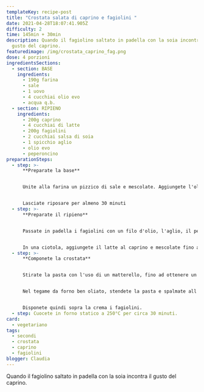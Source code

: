 ```yaml
---
templateKey: recipe-post
title: "Crostata salata di caprino e fagiolini "
date: 2021-04-28T18:07:41.905Z
difficulty: 2
time: 145min + 30min
description: Quando il fagiolino saltato in padella con la soia incontra il
  gusto del caprino.
featuredimage: /img/crostata_caprino_fag.png
dose: 4 porzioni
ingredientsSections:
  - section: BASE
    ingredients:
      - 190g farina
      - sale
      - 1 uovo
      - 4 cucchiai olio evo
      - acqua q.b.
  - section: RIPIENO
    ingredients:
      - 200g caprino
      - 4 cucchiai di latte
      - 200g fagiolini
      - 2 cucchiai salsa di soia
      - 1 spicchio aglio
      - olio evo
      - peperoncino
preparationSteps:
  - step: >-
      **Preparate la base**


      Unite alla farina un pizzico di sale e mescolate. Aggiungete l'olio e l'uovo. Cominciate ad impastare con le mani, aggiungendo l'acqua un pò alla volta fino ad ottenere un impasto sodo ma non duro.


      Lasciate riposare per almeno 30 minuti
  - step: >-
      **Preparate il ripieno**


      Passate in padella i fagiolini con un filo d'olio, l'aglio, il peperoncino e la salsa di soia per circa 10 minuti.


      In una ciotola, aggiungete il latte al caprino e mescolate fino ad ottenere una crema.
  - step: >-
      **Componete la crostata**


      Stirate la pasta con l'uso di un matterello, fino ad ottenere un disco della grandezza del vostro tegame.


      Nel tegame da forno ben oliato, stendete la pasta e spalmate all'interno la crema di caprino che livellerete con una spatola da cucina.


      Disponete quindi sopra la crema i fagiolini.
  - step: Cuocete in forno statico a 250°C per circa 30 minuti.
card:
  - vegetariano
tags:
  - secondi
  - crostata
  - caprino
  - fagiolini
blogger: Claudia
---
```

Quando il fagiolino saltato in padella con la soia incontra il gusto del caprino.